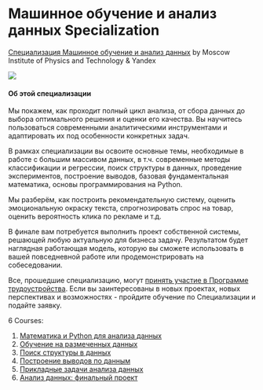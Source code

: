 # Машинное обучение и анализ данных Specialization #

[Специализация Машинное обучение и анализ данных](https://www.coursera.org/specializations/machine-learning-data-analysis) by Moscow Institute of Physics and Technology & Yandex

<p>
    <a href="https://www.coursera.org/specializations/machine-learning-data-analysis">
        <img src="https://github.com/VulpesCorsac/Coursera-Machine-Learning-Data-Analysis/blob/master/Logo.jpg">
    </a>
</p>

#### Об этой специализации ####
Мы покажем, как проходит полный цикл анализа, от сбора данных до выбора оптимального решения и оценки его качества. Вы научитесь пользоваться современными аналитическими инструментами и адаптировать их под особенности конкретных задач.

В рамках специализации вы освоите основные темы, необходимые в работе с большим массивом данных, в т.ч. современные методы классификации и регрессии, поиск структуры в данных, проведение экспериментов, построение выводов, базовая фундаментальная математика, основы программирования на Python.

Мы разберём, как построить рекомендательную систему, оценить эмоциональную окраску текста, спрогнозировать спрос на товар, оценить вероятность клика по рекламе и т.д.

В финале вам потребуется выполнить проект собственной системы, решающей любую актуальную для бизнеса задачу. Результатом будет наглядная работающая модель, которую вы сможете использовать в вашей повседневной работе или продемонстрировать на собеседовании.

Все, прошедшие специализацию, могут [принять участие в Программе трудоустройства](https://datasciencecourse.ru/work/?utm_source=MIPT&utm_medium=institutions&utm_content=mainpagecrs). Если вы заинтересованы в новых проектах, новых перспективах и возможностях - пройдите обучение по Специализации и подайте заявку.

6 Courses:
1. [Математика и Python для анализа данных](https://github.com/VulpesCorsac/Coursera-Machine-Learning-Data-Analysis/tree/master/1%20-%20Mathematics%20and%20python%20for%20data%20analysis)
2. [Обучение на размеченных данных](https://github.com/VulpesCorsac/Coursera-Machine-Learning-Data-Analysis/tree/master/2%20-%20Training%20on%20labeled%20data)
3. [Поиск структуры в данных](https://github.com/VulpesCorsac/Coursera-Machine-Learning-Data-Analysis/tree/master/3%20-%20Finding%20structure%20in%20data)
4. [Построение выводов по данным](https://github.com/VulpesCorsac/Coursera-Machine-Learning-Data-Analysis/tree/master/4%20-%20Drawing%20conclusions%20from%20the%20data)
5. [Прикладные задачи анализа данных](https://github.com/VulpesCorsac/Coursera-Machine-Learning-Data-Analysis/tree/master/5%20-%20Applied%20data%20analysis%20tasks)
6. [Анализ данных: финальный проект](https://github.com/VulpesCorsac/Coursera-Machine-Learning-Data-Analysis/tree/master/6%20-%20Data%20analysis%20capstone%20project)
